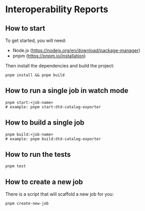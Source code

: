 # Interoperability Reports

## How to start

To get started, you will need:

- Node.js (https://nodejs.org/en/download/package-manager)
- pnpm (https://pnpm.io/installation)

Then install the dependencies and build the project:

```
pnpm install && pnpm build
```

## How to run a single job in watch mode

```
pnpm start:<job-name>
# example: pnpm start:dtd-catalog-exporter
```

## How to build a single job

```
pnpm build:<job-name>
# example: pnpm build:dtd-catalog-exporter
```

## How to run the tests

```
pnpm test
```

## How to create a new job

There is a script that will scaffold a new job for you:

```
pnpm create-new-job
```
